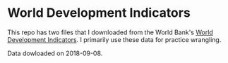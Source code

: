 # World Development Indicators

This repo has two files that I downloaded from the World Bank's [World Development Indicators](http://databank.worldbank.org/data/indicator/NY.GDP.MKTP.CD/1ff4a498/Popular-Indicators#). I primarily use these data for practice wrangling.

Data dowloaded on 2018-09-08.
